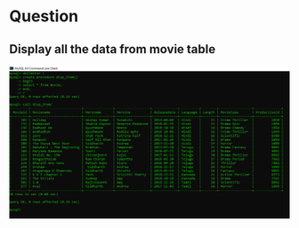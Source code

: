 # Question

## Display all the data from movie table

![P1](https://github.com/PS99003576/MySQL/blob/main/Images/procedure_1.PNG)
